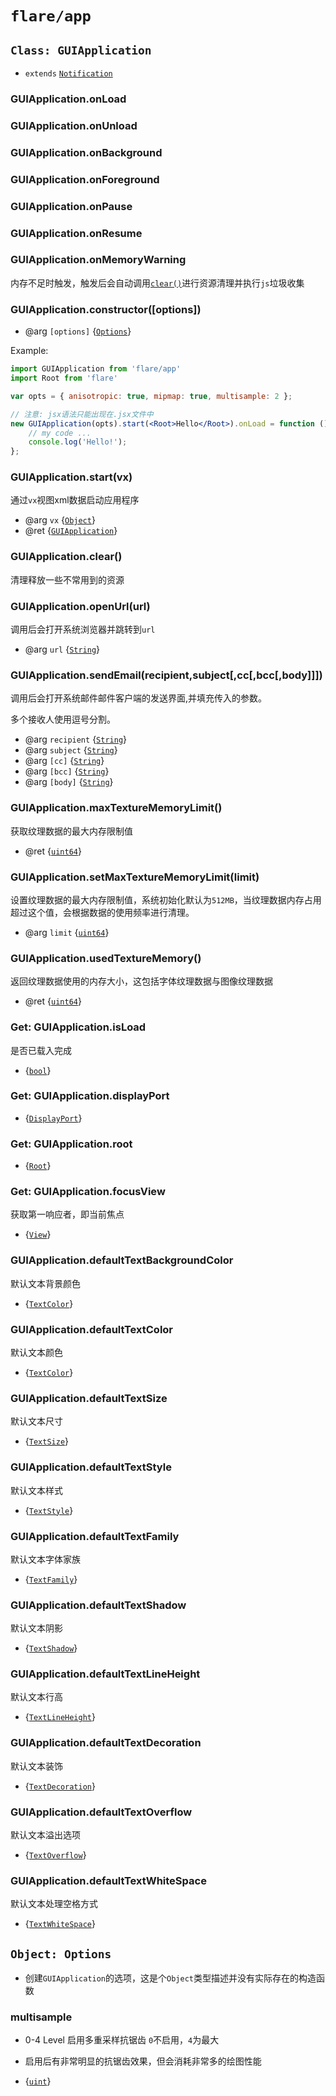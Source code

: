 # `flare/app`


## `Class: GUIApplication`
* `extends` [`Notification`]

### GUIApplication.onLoad
### GUIApplication.onUnload
### GUIApplication.onBackground
### GUIApplication.onForeground
### GUIApplication.onPause
### GUIApplication.onResume
### GUIApplication.onMemoryWarning

内存不足时触发，触发后会自动调用[`clear()`]进行资源清理并执行`js`垃圾收集

### GUIApplication.constructor([options])
* @arg `[options]` {[`Options`]}

Example:

```jsx
import GUIApplication from 'flare/app'
import Root from 'flare'

var opts = { anisotropic: true, mipmap: true, multisample: 2 };

// 注意: jsx语法只能出现在.jsx文件中
new GUIApplication(opts).start(<Root>Hello</Root>).onLoad = function () {
	// my code ...
	console.log('Hello!');
};
```

### GUIApplication.start(vx)

通过`vx`视图xml数据启动应用程序

* @arg `vx` {[`Object`]}
* @ret {[`GUIApplication`]}

### GUIApplication.clear() 

清理释放一些不常用到的资源

### GUIApplication.openUrl(url)

调用后会打开系统浏览器并跳转到`url`

* @arg `url` {[`String`]}

### GUIApplication.sendEmail(recipient,subject[,cc[,bcc[,body]]])

调用后会打开系统邮件邮件客户端的发送界面,并填充传入的参数。

多个接收人使用逗号分割。

* @arg `recipient` {[`String`]}
* @arg `subject` {[`String`]}
* @arg `[cc]` {[`String`]}
* @arg `[bcc]` {[`String`]}
* @arg `[body]` {[`String`]}


### GUIApplication.maxTextureMemoryLimit()

获取纹理数据的最大内存限制值

* @ret {[`uint64`]}

### GUIApplication.setMaxTextureMemoryLimit(limit)

设置纹理数据的最大内存限制值，系统初始化默认为`512MB`，当纹理数据内存占用超过这个值，会根据数据的使用频率进行清理。

* @arg `limit` {[`uint64`]}

### GUIApplication.usedTextureMemory()

返回纹理数据使用的内存大小，这包括字体纹理数据与图像纹理数据

* @ret {[`uint64`]}

### Get: GUIApplication.isLoad 

是否已载入完成

* {[`bool`]}

### Get: GUIApplication.displayPort 

* {[`DisplayPort`]}

### Get: GUIApplication.root 

* {[`Root`]}

### Get: GUIApplication.focusView 

获取第一响应者，即当前焦点

* {[`View`]}

### GUIApplication.defaultTextBackgroundColor 

默认文本背景颜色

* {[`TextColor`]}

### GUIApplication.defaultTextColor 

默认文本颜色

* {[`TextColor`]}

### GUIApplication.defaultTextSize 

默认文本尺寸

* {[`TextSize`]}

### GUIApplication.defaultTextStyle 

默认文本样式

* {[`TextStyle`]}

### GUIApplication.defaultTextFamily 

默认文本字体家族

* {[`TextFamily`]}

### GUIApplication.defaultTextShadow 

默认文本阴影

* {[`TextShadow`]}

### GUIApplication.defaultTextLineHeight 

默认文本行高

* {[`TextLineHeight`]}

### GUIApplication.defaultTextDecoration 

默认文本装饰

* {[`TextDecoration`]}

### GUIApplication.defaultTextOverflow 

默认文本溢出选项

* {[`TextOverflow`]}

### GUIApplication.defaultTextWhiteSpace 

默认文本处理空格方式

* {[`TextWhiteSpace`]}


## `Object: Options`

* 创建`GUIApplication`的选项，这是个`Object`类型描述并没有实际存在的构造函数

### multisample

* 0-4 Level 启用多重采样抗锯齿 `0`不启用，`4`为最大

* 启用后有非常明显的抗锯齿效果，但会消耗非常多的绘图性能

* {[`uint`]} 


[`Class`]: https://developer.mozilla.org/en-US/docs/Web/JavaScript/Reference/Classes
[`Object`]: https://developer.mozilla.org/en-US/docs/Web/JavaScript/Reference/Global_Objects/Object
[`Array`]: https://developer.mozilla.org/en-US/docs/Web/JavaScript/Reference/Global_Objects/Array
[`Function`]: https://developer.mozilla.org/en-US/docs/Web/JavaScript/Reference/Global_Objects/Function
[`Date`]: https://developer.mozilla.org/en-US/docs/Web/JavaScript/Reference/Global_Objects/Date
[`RegExp`]: https://developer.mozilla.org/en-US/docs/Web/JavaScript/Reference/Global_Objects/RegExp
[`ArrayBuffer`]: https://developer.mozilla.org/en-US/docs/Web/JavaScript/Reference/Global_Objects/ArrayBuffer
[`TypedArray`]: https://developer.mozilla.org/en-US/docs/Web/JavaScript/Reference/Global_Objects/TypedArray
[`String`]: https://developer.mozilla.org/en-US/docs/Web/JavaScript/Reference/Global_Objects/String
[`Number`]: https://developer.mozilla.org/en-US/docs/Web/JavaScript/Reference/Global_Objects/Number
[`Boolean`]: https://developer.mozilla.org/en-US/docs/Web/JavaScript/Reference/Global_Objects/Boolean
[`null`]: https://developer.mozilla.org/en-US/docs/Web/JavaScript/Reference/Global_Objects/null
[`undefined`]: https://developer.mozilla.org/en-US/docs/Web/JavaScript/Reference/Global_Objects/undefined

[`int`]: native_types.md#int
[`uint`]: native_types.md#uint
[`int16`]: native_types.md#int16
[`uint16`]: native_types.md#uint16
[`int64`]: native_types.md#int64
[`uint64`]: native_types.md#uint64
[`float`]: native_types.md#float
[`double`]: native_types.md#double
[`bool`]: native_types.md#bool

[`Notification`]: event.md#class-notification
[`GUIApplication`]: app.md#class-guiapplication
[`Options`]: app.md#object-options
[`TextColor`]: value.md#class-textcolor
[`TextSize`]: value.md#class-textsize
[`TextStyle`]: value.md#class-textstyle
[`TextFamily`]: value.md#class-textfamily
[`TextShadow`]: value.md#class-textshadow
[`TextLineHeight`]: value.md#class-textlineheight
[`TextDecoration`]: value.md#class-textdecoration
[`TextOverflow`]: value.md#class-textoverflow
[`TextWhiteSpace`]: value.md#class-textwhitespace
[`DisplayPort`]: display_port.md#class-displayport
[`Root`]: flare.md#class-root
[`View`]: flare.md#class-view
[`clear()`]: app.md#guiapplication-clear
